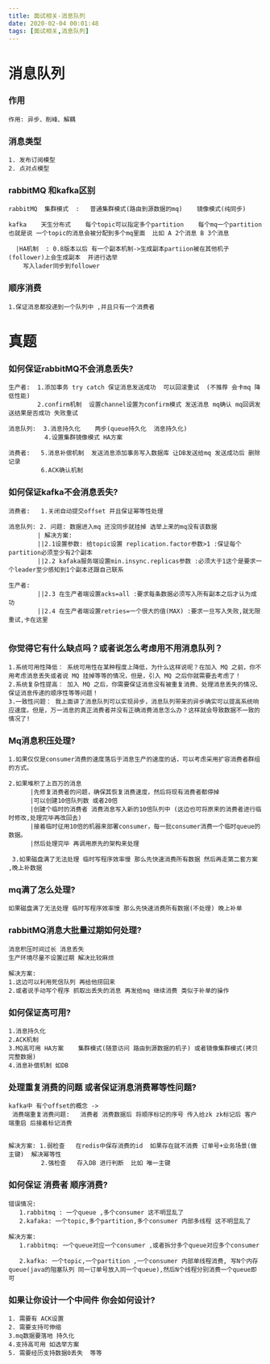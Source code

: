 ```yaml
---
title: 面试相关-消息队列
date: 2020-02-04 00:01:48
tags: [面试相关,消息队列]
---
```


# 消息队列

### 作用

```
作用: 异步、削峰、解耦
```

### 消息类型

```
1. 发布订阅模型
2. 点对点模型 
```

### rabbitMQ 和kafka区别

```
rabbitMQ  集群模式  :   普通集群模式(路由到源数据的mq)    镜像模式(纯同步)

kafka    天生分布式    每个topic可以指定多个partition    每个mq一个partition 也就是说 一个topic的消息会被分配到多个mq里面  比如 A 2个消息 B 3个消息

  |HA机制  : 0.8版本以后 有一个副本机制->生成副本partiion被在其他机子(follower)上会生成副本  并进行选举
    写入lader同步到follower
```



### 顺序消费

```
1.保证消息都投递到一个队列中 ,并且只有一个消费者
```

<!--more-->

# 真题

### 如何保证rabbitMQ不会消息丢失?

```
生产者:  1.添加事务 try catch 保证消息发送成功  可以回滚重试  (不推荐 会卡mq 降低性能)
        2.confirm机制  设置channel设置为confirm模式 发送消息 mq确认 mq回调发送结果是否成功 失败重试

消息队列:  3.消息持久化    两步(queue持久化  消息持久化)
          4.设置集群镜像模式 HA方案

消费者:   5.消息补偿机制  发送消息添加事务写入数据库 让DB发送给mq 发送成功后 删除记录   
         6.ACK确认机制

```

###  如何保证kafka不会消息丢失?

```
消费者:   1.关闭自动提交offset 并且保证幂等性处理

消息队列: 2. 问题: 数据进入mq 还没同步就挂掉 选举上来的mq没有该数据
        | 解决方案: 
        ||2.1设置参数: 给topic设置 replication.factor参数>1 :保证每个partition必须至少有2个副本
        ||2.2 kafaka服务端设置min.insync.replicas参数 :必须大于1这个是要求一个leader至少感知到1个副本还跟自己联系
        
生产者:        
        ||2.3 在生产者端设置acks=all :要求每条数据必须写入所有副本之后才认为成功
        ||2.4 在生产者端设置retries=一个很大的值(MAX) :要求一旦写入失败,就无限重试,卡在这里
                          
```





### 你觉得它有什么缺点吗？或者说怎么考虑用不用消息队列？

```
1.系统可用性降低： 系统可用性在某种程度上降低，为什么这样说呢？在加入 MQ 之前，你不用考虑消息丢失或者说 MQ 挂掉等等的情况，但是，引入 MQ 之后你就需要去考虑了！
2.系统复杂性提高： 加入 MQ 之后，你需要保证消息没有被重复消费、处理消息丢失的情况、保证消息传递的顺序性等等问题！
3.一致性问题： 我上面讲了消息队列可以实现异步，消息队列带来的异步确实可以提高系统响应速度。但是，万一消息的真正消费者并没有正确消费消息怎么办？这样就会导致数据不一致的情况了!
```

### Mq消息积压处理?

```
1.如果仅仅是consumer消费的速度落后于消息生产的速度的话，可以考虑采用扩容消费者群组的方式。

2.如果堆积了上百万的消息 
      |先修复消费者的问题，确保其恢复消费速度，然后将现有消费者都停掉
      |可以创建10倍队列数 或者20倍
      |创建个临时的消费者 消费消息写入新的10倍队列中 (这边也可将原来的消费者进行临时修改,处理完毕再改回去)
      |接着临时征用10倍的机器来部署consumer，每一批consumer消费一个临时queue的数据。
      |然后处理完毕 再调用原先的架构来处理
      
 3.如果磁盘满了无法处理 临时写程序效率慢 那么先快速消费所有数据 然后再走第二套方案 ,晚上补数据   
```

### mq满了怎么处理?

```
如果磁盘满了无法处理 临时写程序效率慢 那么先快速消费所有数据(不处理) 晚上补单
```

### rabbitMQ消息大批量过期如何处理?

```
消息积压时间过长 消息丢失
生产环境尽量不设置过期 解决比较麻烦

解决方案:
1.这边可以利用死信队列 再给他捞回来
2.或者说手动写个程序 抓取出丢失的消息 再发给mq 继续消费 类似于补单的操作

```





### 如何保证高可用?

```
1.消息持久化
2.ACK机制
3.MQ高可用 HA方案    集群模式(随意访问 路由到源数据的机子) 或者镜像集群模式(拷贝完整数据)
4.消息补偿机制 如DB
```

### 处理重复消费的问题 或者保证消息消费幂等性问题? 

```
kafka中 有个offset的概念 -> 
 消费端重复消费问题:   消费者 消费数据后 将顺序标记的序号 传入给zk zk标记后 客户端重启 后接着标记消费
 
 
解决方案: 1.弱检查   在redis中保存消费的id  如果存在就不消费 订单号+业务场景(做主键)  解决幂等性
         2.强检查   存入DB 进行判断  比如 唯一主键
```

### 如何保证 消费者 顺序消费?

```
错误情况:
   1.rabbitmq : 一个queue ,多个consumer 这不明显乱了
   2.kafaka: 一个topic,多个partition,多个consumer 内部多线程 这不明显乱了
   
解决方案:
   1.rabbitmq: 一个queue对应一个consumer ,或者拆分多个queue对应多个consumer 
   
   2.kafka: 一个topic,一个partition ,一个consumer 内部单线程消费, 写N个内存queue(java的阻塞队列 同一订单号放入同一个queue),然后N个线程分别消费一个queue即可
```

### 如果让你设计一个中间件 你会如何设计?

```
1. 需要有 ACK设置
2. 需要支持可伸缩
3.mq数据要落地 持久化
4.支持高可用 如选举方案
5. 需要经历支持数据0丢失  等等

```

